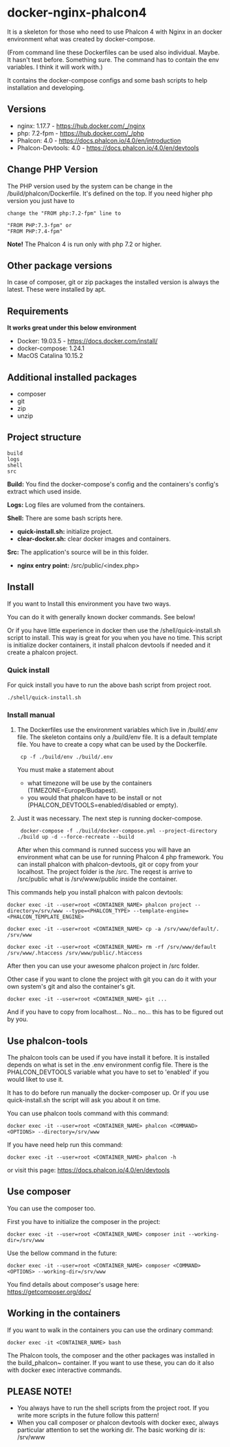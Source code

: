 # docker-nginx-phalcon4

It is a skeleton for those who need to use Phalcon 4 with Nginx in an docker environment what was created by docker-compose. 

(From command line these Dockerfiles can be used also individual. Maybe. It hasn't test before. Something sure. The command has to contain the env variables. I think it will work with.)

It contains the docker-compose configs and some bash scripts to help installation and developing.

## Versions
- nginx: 1.17.7 - https://hub.docker.com/_/nginx
- php: 7.2-fpm - https://hub.docker.com/_/php
- Phalcon: 4.0 - https://docs.phalcon.io/4.0/en/introduction
- Phalcon-Devtools: 4.0 - https://docs.phalcon.io/4.0/en/devtools

## Change PHP Version
The PHP version used by the system can be change in the /build/phalcon/Dockerfile. It's defined on the top. If you need higher php version you just have to 

    change the "FROM php:7.2-fpm" line to

    "FROM PHP:7.3-fpm" or
    "FROM PHP:7.4-fpm"

**Note!** The Phalcon 4 is run only with php 7.2 or higher.

## Other package versions
In case of composer, git or zip packages the installed version is always the latest. These were installed by apt.

## Requirements
**It works great under this below environment**
- Docker: 19.03.5 - https://docs.docker.com/install/
- docker-compose: 1.24.1
- MacOS Catalina 10.15.2

## Additional installed packages
- composer
- git
- zip
- unzip

## Project structure
    build
    logs
    shell
    src

**Build:** You find the docker-compose's config and the containers's config's extract which used inside.

**Logs:** Log files are volumed from the containers.

**Shell:** There are some bash scripts here.
- **quick-install.sh:** initialize project. 
- **clear-docker.sh:** clear docker images and containers.

**Src:** The application's source will be in this folder.
- **nginx entry point:** /src/public/<index.php>

## Install
If you want to Install this environment you have two ways.

You can do it with generally known docker commands. See below!

Or if you have little experience in docker then use the /shell/quick-install.sh script to install. This way is great for you when you have no time. This script is initialize docker containers, it install phalcon devtools if needed and it create a phalcon project.

### Quick install
For quick install you have to run the above bash script from project root.
    
    ./shell/quick-install.sh

### Install manual
1. The Dockerfiles use the environment variables which live in /build/.env file. The skeleton contains only a /build/env file. It is a default template file. You have to create a copy what can be used by the Dockerfile.

        cp -f ./build/env ./build/.env

    You must make a statement about 
    - what timezone will be use by the containers (TIMEZONE=Europe/Budapest).
    - you would that phalcon have to be install or not (PHALCON_DEVTOOLS=enabled/disabled or empty).


2. Just it was necessary. The next step is running docker-compose.

        docker-compose -f ./build/docker-compose.yml --project-directory ./build up -d --force-recreate --build

    After when this command is runned success you will have an environment what can be use for running Phalcon 4 php framework.
    You can install phalcon with phalcon-devtools, git or copy from your localhost. 
    The project folder is the /src. 
    The reqest is arrive to /src/public what is /srv/www/public inside the container.

This commands help you install phalcon with palcon devtools:
    
    docker exec -it --user=root <CONTAINER_NAME> phalcon project --directory=/srv/www --type=<PHALCON_TYPE> --template-engine=<PHALCON_TEMPLATE_ENGINE>
    
    docker exec -it --user=root <CONTAINER_NAME> cp -a /srv/www/default/. /srv/www

    docker exec -it --user=root <CONTAINER_NAME> rm -rf /srv/www/default /srv/www/.htaccess /srv/www/public/.htaccess

After then you can use your awesome phalcon project in /src folder.

Other case if you want to clone the project with git you can do it with your own system's git and also the container's git.

    docker exec -it --user=root <CONTAINER_NAME> git ...

And if you have to copy from localhost... No... no... this has to be figured out by you.

## Use phalcon-tools
The phalcon tools can be used if you have install it before. It is installed depends on what is set in the .env environment config file. There is the PHALCON_DEVTOOLS variable what you have to set to 'enabled' if you would liket to use it. 

It has to do before run manually the docker-composer up. Or if you use quick-install.sh the script will ask you about it on time.

You can use phalcon tools command with this command:

    docker exec -it --user=root <CONTAINER_NAME> phalcon <COMMAND> <OPTIONS> --directory=/srv/www

If you have need help run this command:

    docker exec -it --user=root <CONTAINER_NAME> phalcon -h

or visit this page: https://docs.phalcon.io/4.0/en/devtools

## Use composer
You can use the composer too.

First you have to initialize the composer in the project:

    docker exec -it --user=root <CONTAINER_NAME> composer init --working-dir=/srv/www

Use the bellow command in the future:

    docker exec -it --user=root <CONTAINER_NAME> composer <COMMAND> <OPTIONS> --working-dir=/srv/www

You find details about composer's usage here: https://getcomposer.org/doc/

## Working in the containers
If you want to walk in the containers you can use the ordinary command:

    docker exec -it <CONTAINER_NAME> bash

The Phalcon tools, the composer and the other packages was installed in the build_phalcon~ container. If you want to use these, you can do it also with docker exec interactive commands.

## PLEASE NOTE!
- You always have to run the shell scripts from the project root. If you write more scripts in the future follow this pattern!
- When you call composer or phalcon devtools with docker exec, always particular attention to set the working dir. The basic working dir is: /srv/www

